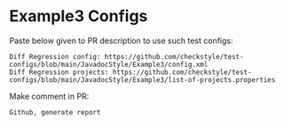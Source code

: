 # Example3 Configs
Paste below given to PR description to use such test configs:
```
Diff Regression config: https://github.com/checkstyle/test-configs/blob/main/JavadocStyle/Example3/config.xml
Diff Regression projects: https://github.com/checkstyle/test-configs/blob/main/JavadocStyle/Example3/list-of-projects.properties
```
Make comment in PR:
```
Github, generate report
```

